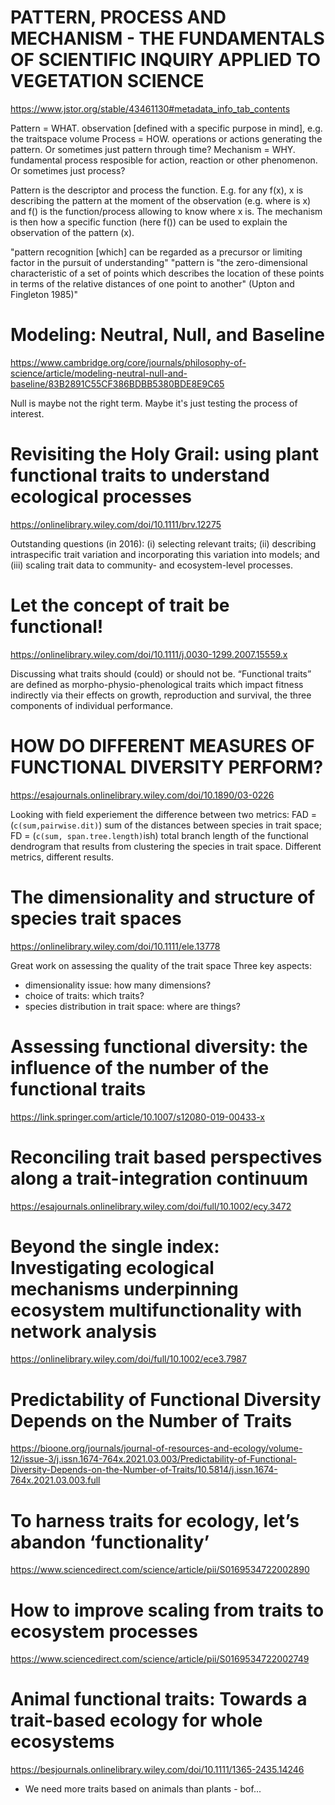 # PATTERN, PROCESS AND MECHANISM - THE FUNDAMENTALS OF SCIENTIFIC INQUIRY APPLIED TO VEGETATION SCIENCE
https://www.jstor.org/stable/43461130#metadata_info_tab_contents

Pattern = WHAT. observation [defined with a specific purpose in mind], e.g. the traitspace volume
Process = HOW. operations or actions generating the pattern. Or sometimes just pattern through time?
Mechanism = WHY. fundamental process resposible for action, reaction or other phenomenon. Or sometimes just process?

Pattern is the descriptor and process the function. E.g. for any f(x), x is describing the pattern at the moment of the observation (e.g. where is x) and f() is the function/process allowing to know where x is. The mechanism is then how a specific function (here f()) can be used to explain the observation of the pattern (x).
  
"pattern recognition [which] can be regarded as a precursor or limiting factor in the pursuit of understanding"
"pattern is "the zero-dimensional characteristic of a set of points which describes the location of these points in terms of the relative distances of one point to another" (Upton and Fingleton 1985)"

# Modeling: Neutral, Null, and Baseline
https://www.cambridge.org/core/journals/philosophy-of-science/article/modeling-neutral-null-and-baseline/83B2891C55CF386BDBB5380BDE8E9C65

Null is maybe not the right term. Maybe it's just testing the process of interest.

# Revisiting the Holy Grail: using plant functional traits to understand ecological processes
https://onlinelibrary.wiley.com/doi/10.1111/brv.12275

Outstanding questions (in 2016): (i) selecting relevant traits; (ii) describing intraspecific trait variation and incorporating this variation into models; and (iii) scaling trait data to community- and ecosystem-level processes.

# Let the concept of trait be functional!
https://onlinelibrary.wiley.com/doi/10.1111/j.0030-1299.2007.15559.x

Discussing what traits should (could) or should not be.
“Functional traits” are defined as morpho-physio-phenological traits which impact fitness indirectly via their effects on growth, reproduction and survival, the three components of individual performance. 

# HOW DO DIFFERENT MEASURES OF FUNCTIONAL DIVERSITY PERFORM?
https://esajournals.onlinelibrary.wiley.com/doi/10.1890/03-0226

Looking with field experiement the difference between two metrics: FAD = (`c(sum,pairwise.dit)`) sum of the distances between species in trait space; FD = (`c(sum, span.tree.length)`ish) total branch length of the functional dendrogram that results from clustering the species in trait space.
Different metrics, different results.

# The dimensionality and structure of species trait spaces
https://onlinelibrary.wiley.com/doi/10.1111/ele.13778

Great work on assessing the quality of the trait space
Three key aspects:
- dimensionality issue: how many dimensions?
- choice of traits: which traits?
- species distribution in trait space: where are things?

# Assessing functional diversity: the influence of the number of the functional traits
https://link.springer.com/article/10.1007/s12080-019-00433-x

# Reconciling trait based perspectives along a trait-integration continuum
https://esajournals.onlinelibrary.wiley.com/doi/full/10.1002/ecy.3472

# Beyond the single index: Investigating ecological mechanisms underpinning ecosystem multifunctionality with network analysis
https://onlinelibrary.wiley.com/doi/full/10.1002/ece3.7987

# Predictability of Functional Diversity Depends on the Number of Traits
https://bioone.org/journals/journal-of-resources-and-ecology/volume-12/issue-3/j.issn.1674-764x.2021.03.003/Predictability-of-Functional-Diversity-Depends-on-the-Number-of-Traits/10.5814/j.issn.1674-764x.2021.03.003.full

# To harness traits for ecology, let’s abandon ‘functionality’
https://www.sciencedirect.com/science/article/pii/S0169534722002890

# How to improve scaling from traits to ecosystem processes
https://www.sciencedirect.com/science/article/pii/S0169534722002749

# Animal functional traits: Towards a trait-based ecology for whole ecosystems
https://besjournals.onlinelibrary.wiley.com/doi/10.1111/1365-2435.14246

 * We need more traits based on animals than plants - bof... 

